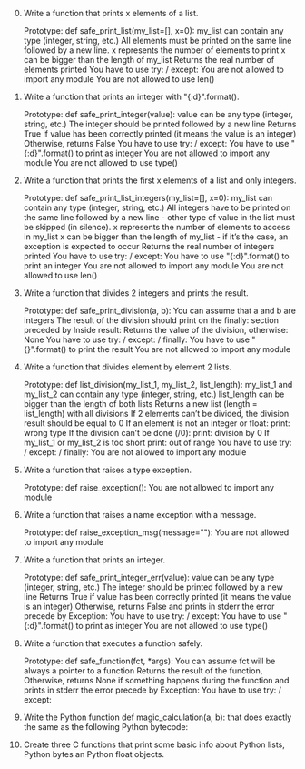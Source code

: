 0. Write a function that prints x elements of a list.
	
	Prototype: def safe_print_list(my_list=[], x=0):
	my_list can contain any type (integer, string, etc.)
	All elements must be printed on the same line followed by a new line.
	x represents the number of elements to print
	x can be bigger than the length of my_list
	Returns the real number of elements printed
	You have to use try: / except:
	You are not allowed to import any module
	You are not allowed to use len()

1. Write a function that prints an integer with "{:d}".format().

	Prototype: def safe_print_integer(value):
	value can be any type (integer, string, etc.)
	The integer should be printed followed by a new line
	Returns True if value has been correctly printed (it means the value is an integer)
	Otherwise, returns False
	You have to use try: / except:
	You have to use "{:d}".format() to print as integer
	You are not allowed to import any module
	You are not allowed to use type()

2. Write a function that prints the first x elements of a list and only integers.

	Prototype: def safe_print_list_integers(my_list=[], x=0):
	my_list can contain any type (integer, string, etc.)
	All integers have to be printed on the same line followed by a new line - other type of value in the list must be skipped (in silence).
	x represents the number of elements to access in my_list
	x can be bigger than the length of my_list - if it’s the case, an exception is expected to occur
	Returns the real number of integers printed
	You have to use try: / except:
	You have to use "{:d}".format() to print an integer
	You are not allowed to import any module
	You are not allowed to use len()

3. Write a function that divides 2 integers and prints the result.

	Prototype: def safe_print_division(a, b):
	You can assume that a and b are integers
	The result of the division should print on the finally: section preceded by Inside result:
	Returns the value of the division, otherwise: None
	You have to use try: / except: / finally:
	You have to use "{}".format() to print the result
	You are not allowed to import any module

4. Write a function that divides element by element 2 lists.

	Prototype: def list_division(my_list_1, my_list_2, list_length):
	my_list_1 and my_list_2 can contain any type (integer, string, etc.)
	list_length can be bigger than the length of both lists
	Returns a new list (length = list_length) with all divisions
	If 2 elements can’t be divided, the division result should be equal to 0
	If an element is not an integer or float:
	print: wrong type
	If the division can’t be done (/0):
	print: division by 0
	If my_list_1 or my_list_2 is too short
	print: out of range
	You have to use try: / except: / finally:
	You are not allowed to import any module

5. Write a function that raises a type exception.

	Prototype: def raise_exception():
	You are not allowed to import any module

6. Write a function that raises a name exception with a message.

	Prototype: def raise_exception_msg(message=""):
	You are not allowed to import any module

7. Write a function that prints an integer.

	Prototype: def safe_print_integer_err(value):
	value can be any type (integer, string, etc.)
	The integer should be printed followed by a new line
	Returns True if value has been correctly printed (it means the value is an integer)
	Otherwise, returns False and prints in stderr the error precede by Exception:
	You have to use try: / except:
	You have to use "{:d}".format() to print as integer
	You are not allowed to use type()

8. Write a function that executes a function safely.

	Prototype: def safe_function(fct, *args):
	You can assume fct will be always a pointer to a function
	Returns the result of the function,
	Otherwise, returns None if something happens during the function and prints in stderr the error precede by Exception:
	You have to use try: / except:

9. Write the Python function def magic_calculation(a, b): that does exactly the same as the following Python bytecode:

10. Create three C functions that print some basic info about Python lists, Python bytes an Python float objects.
